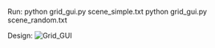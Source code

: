Run:
python grid_gui.py scene_simple.txt
python grid_gui.py scene_random.txt

Design:
![Grid_GUI](https://github.com/user-attachments/assets/e8ca2f35-d39e-4f73-a2db-b76f69e610d1)
